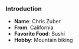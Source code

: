 ### Introduction
- **Name**: Chris Zuber
- **From**: California
- **Favorite Food**: Sushi
- **Hobby**: Mountain biking
